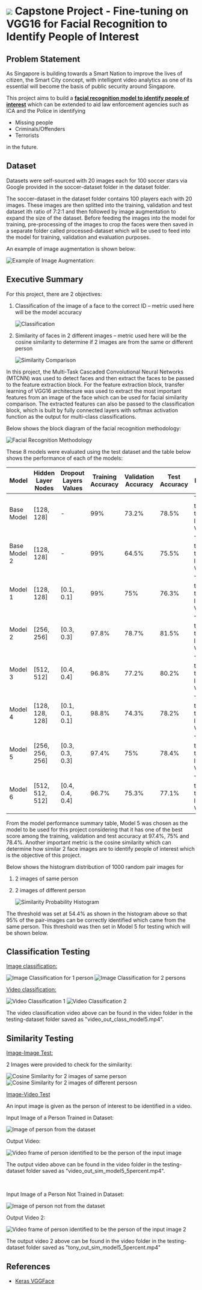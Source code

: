 # ![](https://ga-dash.s3.amazonaws.com/production/assets/logo-9f88ae6c9c3871690e33280fcf557f33.png) Capstone Project - Fine-tuning on VGG16 for Facial Recognition to Identify People of Interest

## Problem Statement

As Singapore is building towards a Smart Nation to improve the lives of citizen, the Smart City concept, with intelligent video analytics as one of its essential will become the basis of public security around Singapore.

This project aims to build a <u><strong>facial recognition model to identify people of interest</strong></u> which can be extended to aid law enforcement agencies such as ICA and the Police in identifying
* Missing people
* Criminals/Offenders
* Terrorists

in the future.


## Dataset

Datasets were self-sourced with 20 images each for 100 soccer stars via Google provided in the soccer-dataset folder in the dataset folder. 

The soccer-dataset in the dataset folder contains 100 players each with 20 images. These images are then splitted into the training, validation and test dataset ith ratio of 7:2:1 and then followed by image augmentation to expand the size of the dataset. Before feeding the images into the model for training, pre-processing of the images to crop the faces were then saved in a separate folder called processed-dataset which will be used to feed into the model for training, validation and evaluation purposes.

An example of image augmentation is shown below:

![Example of Image Augmentation:](./image-augmentation.png "image augmentation")


## Executive Summary

For this project, there are 2 objectives:

1. Classification of the image of a face to the correct ID – metric used here will be the model accuracy

   ![Classification](./Classification.png "classification")

2. Similarity of faces in 2 different images – metric used here will be the cosine similarity to determine if 2 images are from the same or different person

   ![Similarity Comparison](./Similarity.png "similarity comparison")

In this project, the Multi-Task Cascaded Convolutional Neural Networks (MTCNN) was used to detect faces and then extract the faces to be passed to the feature extraction block. For the feature extraction block, transfer learning of VGG16 architecture was used to extract the most important features from an image of the face which can be used for facial similarity comparison. The extracted features can also be passed to the classification block, which is built by fully connected layers with softmax activation function as the output for multi-class classifications.

Below shows the block diagram of the facial recognition methodology:

![Facial Recognition Methodology](./methodology.png "facial recognition methodology")

These 8 models were evaluated using the test dataset and the table below shows the performance of each of the models:

Model  | Hidden Layer Nodes | Dropout Layers Values | Training Accuracy | Validation Accuracy | Test Accuracy | Remarks
-------------------|------------------|-------------------|------------------|------------------|--------------------|------------------|
Base Model | [128, 128] | - | 99% | 73.2% | 78.5% | Trained the last trainable layer of VGGFace
Base Model 2 | [128, 128] | - | 99% | 64.5% | 75.5% | Trained the last 2 trainable layers of VGGFace
Model 1 | [128, 128] | [0.1, 0.1] | 99% | 75% | 76.3% | Trained the last trainable layer of VGGFace
Model 2 | [256, 256] | [0.3, 0.3] | 97.8% | 78.7% | 81.5% | Trained the last trainable layer of VGGFace
Model 3 | [512, 512] | [0.4, 0.4] | 96.8% | 77.2% | 80.2% | Trained the last trainable layer of VGGFace
Model 4 | [128, 128, 128] | [0.1, 0.1, 0.1] | 98.8% | 74.3% | 78.2% | Trained the last trainable layer of VGGFace
Model 5| [256, 256, 256] | [0.3, 0.3, 0.3] | 97.4% | 75% | 78.4% | Trained the last trainable layer of VGGFace
Model 6 | [512, 512, 512] | [0.4, 0.4, 0.4] | 96.7% | 75.3% | 77.1% | Trained the last trainable layer of VGGFace


From the model performance summary table, Model 5 was chosen as the model to be used for this project considering that it has one of the best score among the training, validation and test accuracy at 97.4%, 75% and 78.4%. Another important metric is the cosine similarity which can determine how similar 2 face images are to identify people of interest which is the objective of this project.

Below shows the histogram distribution of 1000 random pair images for
1. 2 images of same person
2. 2 images of different person

   ![Similarity Probability Histogram](./Similarity_Probability.png "similarity probabiity")

The threshold was set at 54.4% as shown in the histogram above so that 95% of the pair-images can be correctly identified which came from the same person. This threshold was then set in Model 5 for testing which will be shown below.


## Classification Testing

<u>Image classification:</u>

![Image Classification for 1 person](./class_figo.png "figo")
![Image Classification for 2 persons](./class_gerrardtorres.png "gerrardtorres")

<u>Video classification:</u>

![Video Classification 1](./video_class_owen.png "owen")
![Video Classification 2](./video_class_giggs.png "giggs")

The video classification video above can be found in the video folder in the testing-dataset folder saved as "video_out_class_model5.mp4".

## Similarity Testing

<u>Image-Image Test:</u>

2 Images were provided to check for the similarity:

![Cosine Similarity for 2 images of same person](./sim_same.png "drogba")
![Cosine Similarity for 2 images of different persosn](./sim_diff.png "reuskane")

<u>Image-Video Test</u>

An input image is given as the person of interest to be identified in a video.

Input Image of a Person Trained in Dataset:

![Image of person from the dataset](./owen2.jpg "owen_image")

Output Video:

![Video frame of person identified to be the person of the input image](./owen_sim.png "owen_sim")

The output video above can be found in the video folder in the testing-dataset folder saved as "video_out_sim_model5_5percent.mp4".

<br>

Input Image of a Person Not Trained in Dataset:

![Image of person not from the dataset](./tony1.jpg "tony_leung")

Output Video 2:

![Video frame of person identified to be the person of the input image 2](./tony_sim.png "tony_sim")

The output video 2 above can be found in the video folder in the testing-dataset folder saved as "tony_out_sim_model5_5percent.mp4"


## References

* [Keras VGGFace](https://github.com/jbrownlee/keras-vggface)